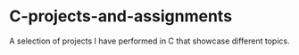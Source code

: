 # C-projects-and-assignments
A selection of projects I have performed in C that showcase different topics.
